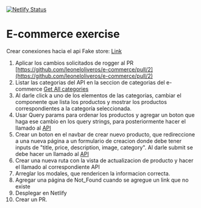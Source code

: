 [![Netlify Status](https://api.netlify.com/api/v1/badges/6f0b510f-ff33-4e4a-99db-5c89f9d5c6ce/deploy-status)](https://app.netlify.com/sites/trusting-swartz-d38681/deploys)


# E-commerce exercise

Crear conexiones hacia el api Fake store: [Link](https://fakestoreapi.com/docs)
1. Aplicar los cambios solicitados de rogger al PR [https://github.com/leoneloliveros/e-commerce/pull/2](https://github.com/leoneloliveros/e-commerce/pull/2) 
2. Listar las categorias del API en la seccion de categorias del e-commerce [Get All categories](https://fakestoreapi.com/products/categories)
3. Al darle click a uno de los elementos de las categorias, cambiar el componente que lista los productos y mostrar los productos correspondientes a la categoría seleccionada.
4. Usar Query params para ordenar los productos y agregar un boton que haga ese cambio en los query strings, para posteriormente hacer el llamado al [API](https://fakestoreapi.com/docs#p-sort)
5. Crear un boton en el navbar de crear nuevo producto, que redireccione a una nueva página a un formulario de creacion donde debe tener inputs de "title, price, description, image, category". Al darle submit se debe hacer un llamado al [API](https://fakestoreapi.com/docs#p-new)
6. Crear una nueva ruta con la vista de actualizacion de producto y hacer el llamado al correspondiente API
7. Arreglar los modales, que rendericen la informacion correcta.
8. Agregar una página de Not_Found cuando se agregue un link que no existe
9. Desplegar en Netlify
10. Crear un PR.
